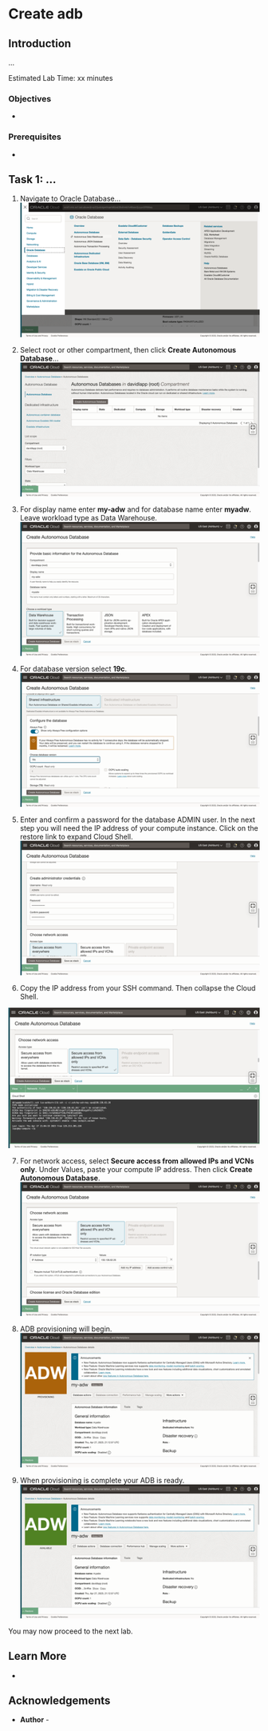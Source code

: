 # Create adb


## Introduction

...

Estimated Lab Time: xx minutes

### Objectives

* 

### Prerequisites

* 

## Task 1: ... 

1. Navigate to Oracle Database...
  ![Navigate to Oracle Database](images/adb-01.png)

2. Select root or other compartment, then click **Create Autonomous Database**...
  ![Select compartment](images/adb-02.png) 

3. For display name enter **my-adw** and for database name enter **myadw**. Leave workload type as Data Warehouse.
   ![Create ADW](images/adb-03.png) 

4. For database version select **19c**.
   ![Create ADW](images/adb-04.png) 

5. Enter and confirm a password for the database ADMIN user. In the next step you will need the IP address of your compute instance. Click on the restore link to expand Cloud Shell.
   ![Create ADW](images/adb-05.png) 

6. Copy the IP address from your SSH command. Then collapse the Cloud Shell.

 ![Create ADW](images/adb-06.png) 

7. For network access, select **Secure access from allowed IPs and VCNs only**. Under Values, paste your compute IP address. Then click **Create Autonomous Database**.
 ![Create ADW](images/adb-07.png) 

8. ADB provisioning will begin.
 ![Create ADW](images/adb-08.png) 

9. When provisioning is complete your ADB is ready.
 ![Create ADW](images/adb-09.png) 

You may now proceed to the next lab.

## Learn More
* 

## Acknowledgements
* **Author** - 
